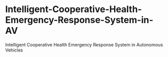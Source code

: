 # Intelligent-Cooperative-Health-Emergency-Response-System-in-AV
Intelligent Cooperative Health Emergency Response System in Autonomous Vehicles
